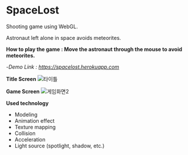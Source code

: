 # SpaceLost
Shooting game using WebGL.

Astronaut left alone in space avoids meteorites.

**How to play the game : Move the astronaut through the mouse to avoid meteorites.**

-*Demo Link : https://spacelost.herokuapp.com*

**Title Screen**
![타이틀](https://user-images.githubusercontent.com/77625823/141467294-07d7b1d6-fd01-4213-9157-e83d0f4375a3.JPG)

**Game Screen**
![게임화면2](https://user-images.githubusercontent.com/77625823/141467610-50a12501-7dbd-4994-b835-c8e047703252.JPG)

**Used technology**

* Modeling
* Animation effect
* Texture mapping
* Collision
* Acceleration
* Light source (spotlight, shadow, etc.)
